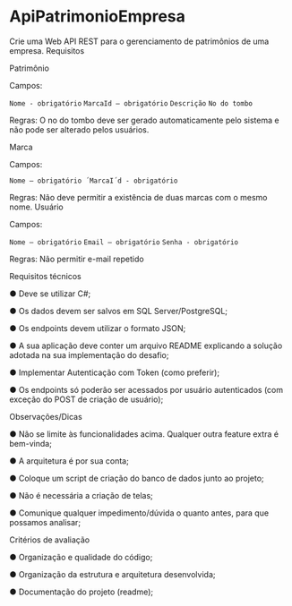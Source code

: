 # ApiPatrimonioEmpresa

Crie uma Web API REST para o gerenciamento de patrimônios de uma empresa.
Requisitos

Patrimônio

Campos:

`Nome - obrigatório`
`MarcaId – obrigatório`
`Descrição`
`No do tombo`

Regras: O no do tombo deve ser gerado automaticamente pelo sistema e não pode ser
alterado pelos usuários.

Marca

Campos:

`Nome – obrigatório
´MarcaI´d - obrigatório`

Regras: Não deve permitir a existência de duas marcas com o mesmo nome.
Usuário

Campos:

`Nome – obrigatório`
`Email – obrigatório`
`Senha - obrigatório`

Regras: Não permitir e-mail repetido

Requisitos técnicos

● Deve se utilizar C#;

● Os dados devem ser salvos em SQL Server/PostgreSQL;

● Os endpoints devem utilizar o formato JSON;

● A sua aplicação deve conter um arquivo README explicando a solução adotada na sua
implementação do desafio;

● Implementar Autenticação com Token (como preferir);

● Os endpoints só poderão ser acessados por usuário autenticados (com exceção do POST de
criação de usuário);

Observações/Dicas

● Não se limite às funcionalidades acima. Qualquer outra feature extra é bem-vinda;

● A arquitetura é por sua conta;

● Coloque um script de criação do banco de dados junto ao projeto;

● Não é necessária a criação de telas;

● Comunique qualquer impedimento/dúvida o quanto antes, para que possamos analisar;

Critérios de avaliação

● Organização e qualidade do código;

● Organização da estrutura e arquitetura desenvolvida;

● Documentação do projeto (readme);
